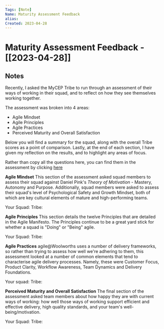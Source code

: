 ```yaml
---
Tags: [Note]
Name: Maturity Assessment Feedback
alias: 
Created: 2023-04-28
---
```

# Maturity Assessment Feedback - [[2023-04-28]]
## Notes
Recently, I asked the MyCEP Tribe to run through an assessment of their ways of working in their squad, and to reflect on how they see themselves working together. 

The assessment was broken into 4 areas:
- Agile Mindset
- Agile Principles
- Agile Practices
- Perceived Maturity and Overall Satisfaction

Below you will find a summary for the <squadname> squad, along with the overall Tribe scores as a point of comparison. Lastly, at the end of each section, I have given my reflection on the results, and to highlight any areas of focus.

Rather than copy all the questions here, you can find them in the assessment by clicking [here]([](https://forms.gle/3DwEnLJMNptF2fFA6))

**Agile Mindset**
This section of the assessment asked squad members to assess their squad against Daniel Pink's *Theory of Motivation* - Mastery, Autonomy and Purpose. Additionally, squad members were asked to assess their squad's level of Psychological Safety and Growth Mindset, both of which are key cultural elements of mature and high-performing teams.

Your Squad:
Tribe:

**Agile Principles**
This section details the twelve Principles that are detailed in the Agile Manifesto. The Principles continue to be a great yard stick for whether a squad is "Doing" or "Being" agile.

Your Squad:
Tribe:

**Agile Practices**
agile@Woolworths uses a number of delivery frameworks, so rather than trying to assess how well we're adhering to them, this assessment looked at a number of common elements that tend to characterise agile delivery processes. Namely, these were Customer Focus, Product Clarity, Workflow Awareness, Team Dynamics and Delivery Foundations.

Your squad:
Tribe:

**Perceived Maturity and Overall Satisfaction**
The final section of the assessment asked team members about how happy they are with current ways of working: how well those ways of working support efficient and effective delivery, high quality standards, and your team's well-being/motivation.

Your Squad:
Tribe: 